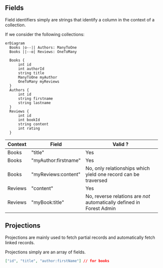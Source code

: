 ## Fields

Field identifiers simply are strings that identify a column in the context of a collection.

If we consider the following collections:

```mermaid
erDiagram
  Books |o--|| Authors: ManyToOne
  Books ||--o| Reviews: OneToMany

  Books {
      int id
      int authorId
      string title
      ManyToOne myAuthor
      OneToMany myReviews
  }
  Authors {
      int id
      string firstname
      string lastname
  }
  Reviews {
      int id
      int bookId
      string content
      int rating
  }
```


| Context | Field                | Valid ?                                                               |
| ------- | -------------------- | --------------------------------------------------------------------- |
| Books   | "title"              | Yes                                                                   |
| Books   | "myAuthor:firstname" | Yes                                                                   |
| Books   | "myReviews:content"  | No, only relationships which yield one record can be traversed        |
| Reviews | "content"            | Yes                                                                   |
| Reviews | "myBook:title"       | No, reverse relations are _not_ automatically defined in Forest Admin |

## Projections

Projections are mainly used to fetch partial records and automatically fetch linked records.

Projections simply are an array of fields.

```json
["id", "title", "author:firstName"] // for books
```
